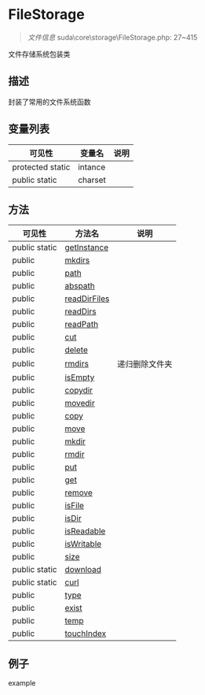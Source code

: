 #  FileStorage 

> *文件信息* suda\core\storage\FileStorage.php: 27~415


文件存储系统包装类


## 描述



封装了常用的文件系统函数


## 变量列表
| 可见性 |  变量名   | 说明 |
|--------|----|------|
| protected  static  | intance | | 
| public  static  | charset | | 

## 方法

| 可见性 | 方法名 | 说明 |
|--------|-------|------|
|  public  static|[getInstance](FileStorage/getInstance.md) |  |
|  public  |[mkdirs](FileStorage/mkdirs.md) |  |
|  public  |[path](FileStorage/path.md) |  |
|  public  |[abspath](FileStorage/abspath.md) |  |
|  public  |[readDirFiles](FileStorage/readDirFiles.md) |  |
|  public  |[readDirs](FileStorage/readDirs.md) |  |
|  public  |[readPath](FileStorage/readPath.md) |  |
|  public  |[cut](FileStorage/cut.md) |  |
|  public  |[delete](FileStorage/delete.md) |  |
|  public  |[rmdirs](FileStorage/rmdirs.md) | 递归删除文件夹 |
|  public  |[isEmpty](FileStorage/isEmpty.md) |  |
|  public  |[copydir](FileStorage/copydir.md) |  |
|  public  |[movedir](FileStorage/movedir.md) |  |
|  public  |[copy](FileStorage/copy.md) |  |
|  public  |[move](FileStorage/move.md) |  |
|  public  |[mkdir](FileStorage/mkdir.md) |  |
|  public  |[rmdir](FileStorage/rmdir.md) |  |
|  public  |[put](FileStorage/put.md) |  |
|  public  |[get](FileStorage/get.md) |  |
|  public  |[remove](FileStorage/remove.md) |  |
|  public  |[isFile](FileStorage/isFile.md) |  |
|  public  |[isDir](FileStorage/isDir.md) |  |
|  public  |[isReadable](FileStorage/isReadable.md) |  |
|  public  |[isWritable](FileStorage/isWritable.md) |  |
|  public  |[size](FileStorage/size.md) |  |
|  public  static|[download](FileStorage/download.md) |  |
|  public  static|[curl](FileStorage/curl.md) |  |
|  public  |[type](FileStorage/type.md) |  |
|  public  |[exist](FileStorage/exist.md) |  |
|  public  |[temp](FileStorage/temp.md) |  |
|  public  |[touchIndex](FileStorage/touchIndex.md) |  |
 

## 例子

example